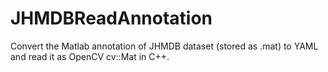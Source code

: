 # JHMDBReadAnnotation
Convert the Matlab annotation of JHMDB dataset (stored as .mat) to YAML and read it as OpenCV cv::Mat in C++.
